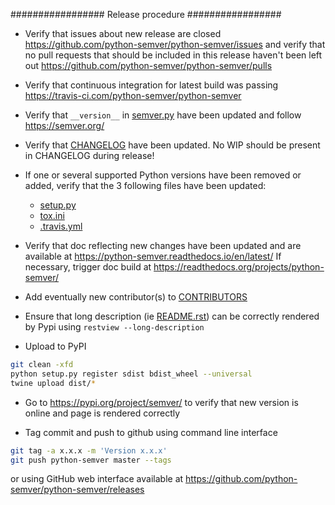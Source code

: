 #################
Release procedure
#################

* Verify that issues about new release are closed https://github.com/python-semver/python-semver/issues and verify that no pull requests that should be included in this release haven't been left out https://github.com/python-semver/python-semver/pulls

* Verify that continuous integration for latest build was passing https://travis-ci.com/python-semver/python-semver

* Verify that `__version__` in [semver.py](https://github.com/python-semver/python-semver/blob/master/semver.py) have been updated and follow https://semver.org/

* Verify that [CHANGELOG](https://github.com/python-semver/python-semver/blob/master/CHANGELOG.rst) have been updated. No WIP should be present in CHANGELOG during release!

* If one or several supported Python versions have been removed or added, verify that the 3 following files have been updated:
  * [setup.py](https://github.com/python-semver/python-semver/blob/master/setup.py)
  * [tox.ini](https://github.com/python-semver/python-semver/blob/master/tox.ini)
  * [.travis.yml](https://github.com/python-semver/python-semver/blob/master/.travis.yml)

* Verify that doc reflecting new changes have been updated and are available at https://python-semver.readthedocs.io/en/latest/ If necessary, trigger doc build at https://readthedocs.org/projects/python-semver/

* Add eventually new contributor(s) to [CONTRIBUTORS](https://github.com/python-semver/python-semver/blob/master/CONTRIBUTORS)

* Ensure that long description (ie [README.rst](https://github.com/python-semver/python-semver/blob/master/README.rst)) can be correctly rendered by Pypi using `restview --long-description`

* Upload to PyPI

```bash
git clean -xfd
python setup.py register sdist bdist_wheel --universal
twine upload dist/*
```

* Go to https://pypi.org/project/semver/ to verify that new version is online and page is rendered correctly

* Tag commit and push to github using command line interface

```bash
git tag -a x.x.x -m 'Version x.x.x'
git push python-semver master --tags
```

or using GitHub web interface available at https://github.com/python-semver/python-semver/releases
